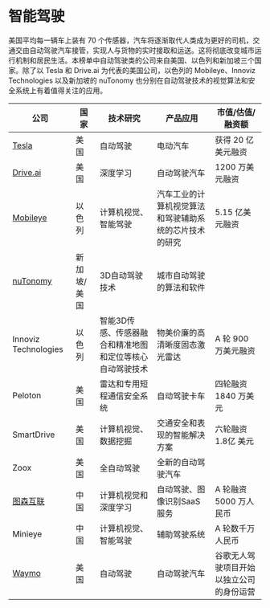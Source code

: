 # 智能驾驶

美国平均每⼀辆车上装有 70 个传感器，汽车将逐渐取代人类成为更好的司机，交通交由自动驾驶汽车接管，实现人与货物的实时接取和运送。这将彻底改变城市运行机制和居民生活。本榜单中自动驾驶类的公司来自美国、以色列和新加坡三个国家。除了以 Tesla 和 Drive.ai 为代表的美国公司，以色列的 Mobileye、Innoviz Technologies 以及新加坡的 nuTonomy 也分别在自动驾驶技术的视觉算法和安全系统上有着值得关注的应用。

公司|国家|技术研究|产品应用|市值/估值/融资额
---|---|---|---|---
[Tesla](https://www.tesla.com)|美国|自动驾驶|电动汽车|获得 20 亿美元融资
[Drive.ai](https://www.drive.ai/)|美国|深度学习|自动驾驶汽车|1200 万美元融资
[Mobileye](www.mobileye.com/)|以色列|计算机视觉、智能驾驶|汽车工业的计算机视觉算法和驾驶辅助系统的芯片技术的研究|5.15 亿美元融资
[nuTonomy](nutonomy.com/)|新加坡/美国|3D自动驾驶技术|城市自动驾驶的算法和软件|
Innoviz Technologies|以色列|智能3D传感、传感器融合和精准地图和定位等核心自动驾驶技术|物美价廉的高清晰度固态激光雷达|A 轮 900 万美元融资
Peloton|美国|雷达和专用短程通信安全系统|自动驾驶卡车|四轮融资 1840 万美元
SmartDrive|美国|计算机视觉、数据挖掘|交通安全和表现的智能解决方案|六轮融资 1.8亿 美元
Zoox|美国|全自动驾驶|全新的自动驾驶汽车|
[图森互联](www.tusimple.com/)|中国|计算机视觉和深度学习|自动驾驶、图像识别SaaS服务|A 轮融资 5000 万人民币
Minieye|中国|计算机视觉、智能驾驶|辅助驾驶系统|A 轮数千万人民币
[Waymo](https://waymo.com)|美国|自动驾驶|自动驾驶汽车|谷歌无人驾驶项目开始以独立公司的身份运营
